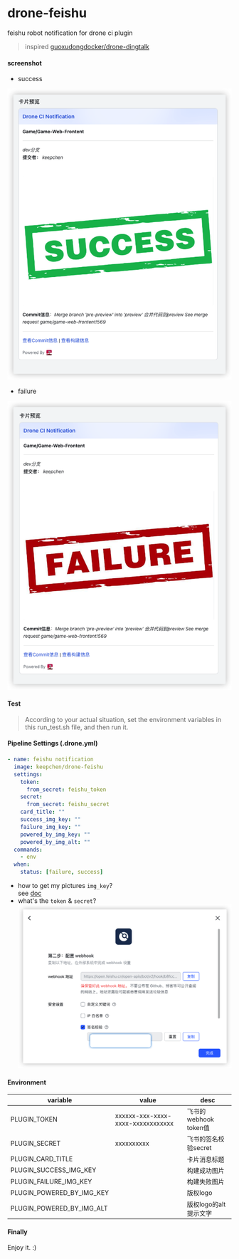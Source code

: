 # drone-feishu
feishu robot notification for drone ci plugin  

> inspired [guoxudongdocker/drone-dingtalk](https://hub.docker.com/r/guoxudongdocker/drone-dingtalk)

#### screenshot  

- success

![success](./card_success.png)  

- failure  

![failure](./card_failure.png)  

#### Test  

> According to your actual situation, set the environment variables in this run_test.sh file, and then run it.

#### Pipeline Settings (.drone.yml)  
```yaml
- name: feishu notification
  image: keepchen/drone-feishu 
  settings:
    token: 
      from_secret: feishu_token
    secret:
      from_secret: feishu_secret
    card_title: ""
    success_img_key: ""
    failure_img_key: ""
    powered_by_img_key: ""
    powered_by_img_alt: ""
  commands:
    - env
  when:
    status: [failure, success]
```  
- how to get my pictures `img_key`?  
see [doc](https://open.feishu.cn/document/ukTMukTMukTM/uUjNwUjL1YDM14SN2ATN)  
- what's the `token` & `secret`?  
![robot](./feishu-robot.png)  

#### Environment  
| variable | value | desc |
| ---- | ----| ---- |
| PLUGIN_TOKEN | xxxxxx-xxx-xxxx-xxxx-xxxxxxxxxxxx | 飞书的webhook token值 |
| PLUGIN_SECRET | xxxxxxxxxx | 飞书的签名校验secret |
| PLUGIN_CARD_TITLE | | 卡片消息标题 |
| PLUGIN_SUCCESS_IMG_KEY | | 构建成功图片 |
| PLUGIN_FAILURE_IMG_KEY | | 构建失败图片 |
| PLUGIN_POWERED_BY_IMG_KEY | | 版权logo |
| PLUGIN_POWERED_BY_IMG_ALT | | 版权logo的alt提示文字 |  

#### Finally  
Enjoy it. :)
